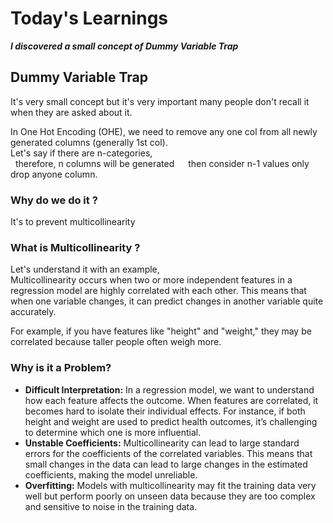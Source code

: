 # Today's Learnings
***I discovered a small concept of Dummy Variable Trap***
## Dummy Variable Trap
It's very small concept but it's very important many people don't recall it when they are asked about it.  

In One Hot Encoding (OHE), we need to remove any one col from all newly generated columns (generally 1st col).  
Let's say if there are n-categories,    
&nbsp; therefore, n columns will be generated 
&emsp;  then consider n-1 values only drop anyone column.

### **Why do we do it ?**  
It's to prevent multicollinearity

### **What is Multicollinearity ?**  
Let's understand it with an example,  
Multicollinearity occurs when two or more independent features in a regression model are highly correlated with each other. This means that when one variable changes, it can predict changes in another variable quite accurately. 

For example, if you have features like "height" and "weight," they may be correlated because taller people often weigh more.  

### **Why is it a Problem?**  
- **Difficult Interpretation:** In a regression model, we want to understand how each feature affects the outcome. When features are correlated, it becomes hard to isolate their individual effects. For instance, if both height and weight are used to predict health outcomes, it’s challenging to determine which one is more influential.  
- **Unstable Coefficients:** Multicollinearity can lead to large standard errors for the coefficients of the correlated variables. This means that small changes in the data can lead to large changes in the estimated coefficients, making the model unreliable.  
- **Overfitting:** Models with multicollinearity may fit the training data very well but perform poorly on unseen data because they are too complex and sensitive to noise in the training data.
